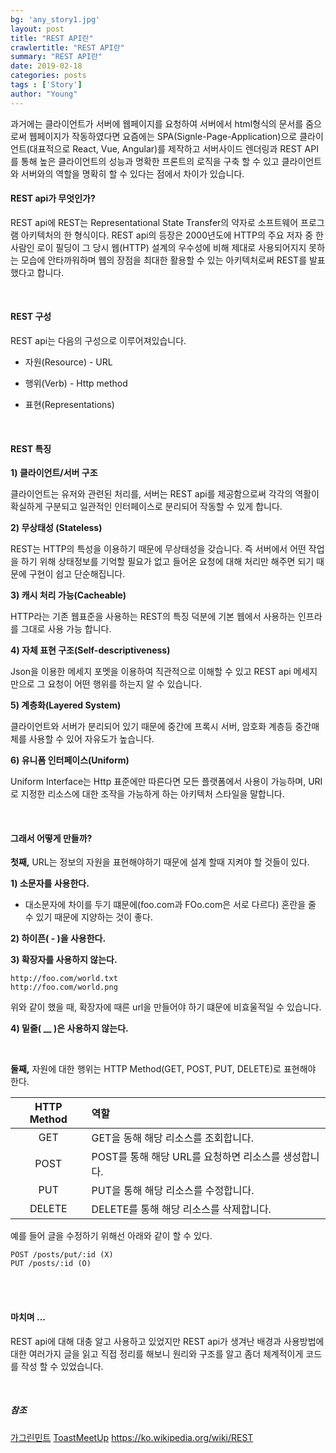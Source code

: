```yaml
---
bg: 'any_story1.jpg'
layout: post
title: "REST API란"
crawlertitle: "REST API란"
summary: "REST API란"
date: 2019-02-18
categories: posts
tags : ['Story']
author: "Young"
---
```


 과거에는 클라이언트가 서버에 웹페이지를 요청하여 서버에서 html형식의 문서를 줌으로써 웹페이지가 작동하였다면 요즘에는 SPA(Signle-Page-Application)으로 클라이언트(대표적으로 React, Vue, Angular)를 제작하고  서버사이드 렌더링과 REST API를 통해 높은 클라이언트의 성능과 명확한 프론트의 로직을 구축 할 수 있고 클라이언트와 서버와의 역할을 명확히 할 수 있다는 점에서 차이가 있습니다.
<br/>

#### REST api가 무엇인가?

REST api에 REST는 Representational State Transfer의 약자로 소프트웨어 프로그램 아키텍처의 한 형식이다. REST api의 등장은 2000년도에 HTTP의 주요 저자 중 한 사람인 로이 필딩이 그 당시 웹(HTTP) 설계의 우수성에 비해 제대로 사용되어지지 못하는 모습에 안타까워하며 웹의 장점을 최대한 활용할 수 있는 아키텍처로써 REST를 발표했다고 합니다.

<br/>

#### REST 구성

REST api는 다음의 구성으로 이루어져있습니다.

- 자원(Resource) - URL

- 행위(Verb) - Http method

- 표현(Representations)

<br/>

#### REST 특징

**1) 클라이언트/서버 구조**

클라이언트는 유저와 관련된 처리를, 서버는 REST api를 제공함으로써 각각의 역활이 확실하게 구분되고 일관적인 인터페이스로 분리되어 작동할 수 있게 합니다.

**2) 무상태성 (Stateless)**

REST는 HTTP의 특성을 이용하기 때문에 무상태성을 갖습니다. 즉 서버에서 어떤 작업을 하기 위해 상태정보를 기억할 필요가 없고 들어온 요청에 대해 처리만 해주면 되기 때문에 구현이 쉽고 단순해집니다.

**3) 캐시 처리 가능(Cacheable)**

HTTP라는 기존 웹표준을 사용하는 REST의 특징 덕분에 기본 웹에서 사용하는 인프라를 그대로 사용 가능 합니다.

**4) 자체 표현 구조(Self-descriptiveness)**

Json을 이용한 메세지 포멧을 이용하여 직관적으로 이해할 수 있고 REST api 메세지만으로 그 요청이 어떤 행위를 하는지 알 수 있습니다.

**5) 계층화(Layered System)**

클라이언트와 서버가 분리되어 있기 때문에 중간에 프록시 서버, 암호화 계층등 중간매체를 사용할 수 있어 자유도가 높습니다.

**6) 유니폼 인터페이스(Uniform)**

Uniform Interface는 Http 표준에만 따른다면 모든 플랫폼에서 사용이 가능하며, URI로 지정한 리소스에 대한 조작을 가능하게 하는 아키텍처 스타일을 말합니다.

<br/>

#### 그래서 어떻게 만들까?

**첫째,** URL는 정보의 자원을 표현해야하기 때문에 설계 할때 지켜야 할 것들이 있다.

**1) 소문자를 사용한다.**

- 대소문자에 차이를 두기 떄문에(foo.com과 FOo.com은 서로 다르다) 혼란을 줄 수 있기 때문에 지양하는 것이 좋다.

**2) 하이픈( - )을 사용한다.**

**3) 확장자를 사용하지 않는다.**

```
http://foo.com/world.txt
http://foo.com/world.png
```

 위와 같이 했을 때, 확장자에 때른 url을 만들어야 하기 떄문에 비효울적일 수 있습니다.

**4) 밑줄( __ )은 사용하지 않는다.**

<br/>

**둘째,** 자원에 대한 행위는 HTTP Method(GET, POST, PUT, DELETE)로 표현해야 한다.

| HTTP Method | 역할                                |
|:-----------:|:--------------------------------- |
| GET         | GET을 동해 해당 리소스를 조회합니다.            |
| POST        | POST를 통해 해당 URL를 요청하면 리소스를 생성합니다. |
| PUT         | PUT을 통해 해당 리소스를 수정합니다.            |
| DELETE      | DELETE를 통해 해당 리소스를 삭제합니다.         |

예를 들어 글을 수정하기 위해선 아래와 같이 할 수 있다.

```
POST /posts/put/:id (X)
PUT /posts/:id (O)
```

<br/>

<br/>

#### 마치며 ...

REST api에 대해 대충 알고 사용하고 있었지만 REST api가 생겨난 배경과 사용방법에 대한 여러가지 글을 읽고 직접 정리를 해보니 원리와 구조를 알고 좀더 체계적이게 코드를 작성 할 수 있었습니다.

<br/>

##### 참조

<a href="https://brainbackdoor.tistory.com/53">가그린민트</a> 
<a href="https://meetup.toast.com/posts/92">ToastMeetUp</a>
<a href="https://ko.wikipedia.org/wiki/REST">https://ko.wikipedia.org/wiki/REST</a>




